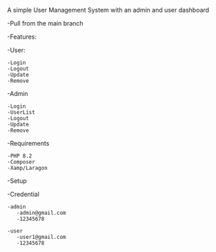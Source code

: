 A simple User Management System with an admin and user dashboard

-Pull from the main branch 

-Features:
  
  -User:

    -Login
    -Logout
    -Update
    -Remove

  -Admin
    
    -Login
    -UserList
    -Logout
    -Update
    -Remove
 
  -Requirements 

    -PHP 8.2
    -Composer
    -Xamp/Laragon

  -Setup
 
  -Credential

    -admin
       -admin@gmail.com 
       -12345678

    -user
       -user1@gmail.com
       -12345678

 
